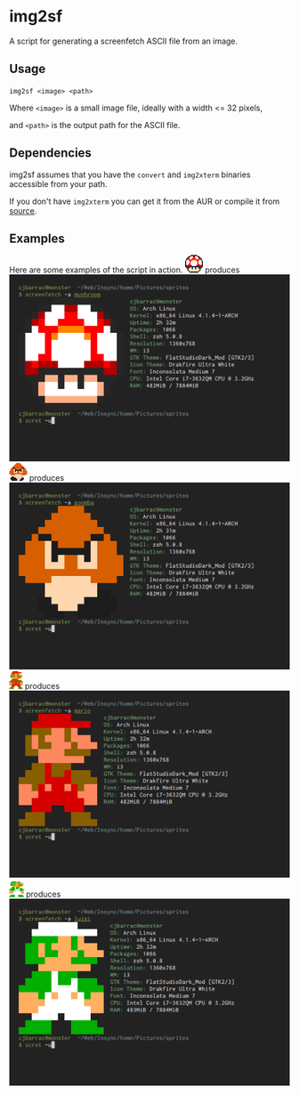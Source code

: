 # img2sf
A script for generating a screenfetch ASCII file from an image.

## Usage
`img2sf <image> <path>`

Where `<image>` is a small image file, ideally with a width <= 32 pixels,

and `<path>` is the output path for the ASCII file.

## Dependencies
img2sf assumes that you have the `convert` and `img2xterm` binaries accessible from your path.

If you don't have `img2xterm` you can get it from the AUR or compile it from [source](https://github.com/kfei/img2xterm).

## Examples
Here are some examples of the script in action.
![Mushroom](mushroom.png)
produces
![Mushroom Scrot](mushroom-scrot.png)
![Goomba](goomba.gif)
produces
![Goomba Scrot](goomba-scrot.png)
![Mario](mario.gif)
produces
![Mario Scrot](mario-scrot.png)
![Luigi](luigi.gif)
produces
![Luigi Scrot](luigi-scrot.png)
